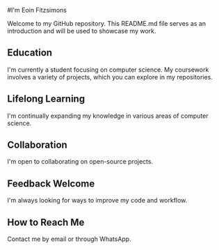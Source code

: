 #I'm Eoin Fitzsimons

Welcome to my GitHub repository. This README.md file serves as an introduction and will be used to showcase my work.

## Education
I'm currently a student focusing on computer science. My coursework involves a variety of projects, which you can explore in my repositories.

## Lifelong Learning
I'm continually expanding my knowledge in various areas of computer science.

## Collaboration
I'm open to collaborating on open-source projects.

## Feedback Welcome
I'm always looking for ways to improve my code and workflow.

## How to Reach Me
Contact me by email or through WhatsApp.

